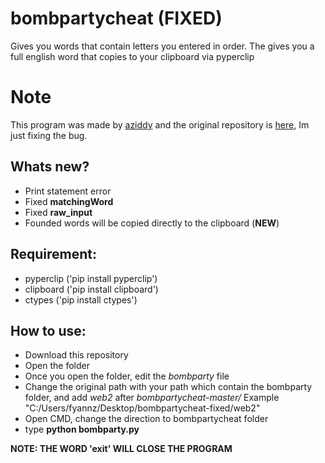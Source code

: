 # bombpartycheat (FIXED)
Gives you words that contain letters you entered in order. The gives you a full english word that copies to your clipboard via pyperclip

# Note
This program was made by [aziddy](https://github.com/aziddy) and the original repository is [here](https://github.com/aziddy/bombpartycheat), Im just fixing the bug.


## Whats new?
- Print statement error
- Fixed **matchingWord**
- Fixed **raw_input**
- Founded words will be copied directly to the clipboard (**NEW**)

## Requirement:
- pyperclip ('pip install pyperclip')
- clipboard ('pip install clipboard')
- ctypes ('pip install ctypes')

## How to use:
- Download this repository
- Open the folder
- Once you open the folder, edit the *bombparty* file
- Change the original path with your path which contain the bombparty folder, and add *web2* after *bombpartycheat-master/* Example "C:/Users/fyannz/Desktop/bombpartycheat-fixed/web2"
- Open CMD, change the direction to bombpartycheat folder
- type **python bombparty.py**

**NOTE: THE WORD 'exit' WILL CLOSE THE PROGRAM**

